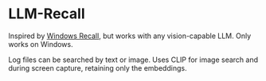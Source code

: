 # LLM-Recall

Inspired by [Windows Recall](https://support.microsoft.com/en-gb/windows/retrace-your-steps-with-recall-aa03f8a0-a78b-4b3e-b0a1-2eb8ac48701c), but works with any vision-capable LLM. Only works on Windows.

Log files can be searched by text or image. Uses CLIP for image search and during screen capture, retaining only the embeddings.
